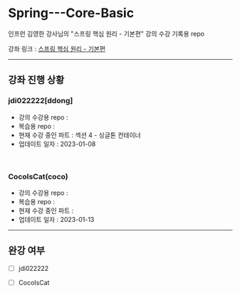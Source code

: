 # Spring---Core-Basic
인프런 김영한 강사님의 "스프링 핵심 원리 - 기본편" 강의 수강 기록용 repo

강좌 링크 : [스프링 핵심 원리 - 기본편](https://www.inflearn.com/course/%EC%8A%A4%ED%94%84%EB%A7%81-%ED%95%B5%EC%8B%AC-%EC%9B%90%EB%A6%AC-%EA%B8%B0%EB%B3%B8%ED%8E%B8/dashboard)

---
## 강좌 진행 상황
### jdi022222[ddong]
- 강의 수강용 repo :
- 복습용 repo :
- 현재 수강 중인 파트 : 섹션 4 - 싱글톤 컨테이너
- 업데이트 일자 : 2023-01-08
<br>

### CocoIsCat(coco)
- 강의 수강용 repo :
- 복습용 repo :
- 현재 수강 중인 파트 :
- 업데이트 일자 : 2023-01-13

---
## 완강 여부

- [ ] jdi022222
- [ ] CocoIsCat



